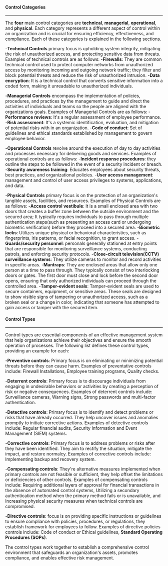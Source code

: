 #### **Control Categories**
---
The **four** main control categories are **technical**, **managerial**, **operational**, and **physical**. Each category represents a different aspect of control within an organization and is crucial for ensuring efficiency, effectiveness, and compliance. Each of these categories is explained in the following sections.

-**Technical Controls** primary focus is upholding system integrity, mitigating the risk of unauthorized access, and protecting sensitive data from threats. Examples of technical controls are as follows: 
    -**Firewalls**: They are common technical control used to protect computer networks from unauthorized access by monitoring incoming and outgoing network traffic; they filter and block potential threats and reduce the risk  of unauthorized intrusion. 
    -**Data encryption**: It is a technical control that converts sensitive information into a coded form, making it unreadable to unauthorized individuals.

-**Managerial Controls** encompass the implementation of policies, procedures, and practices by the management to guide and direct the activities of individuals and teams so the people are aligned with the organizations goals. Examples of Managerial Controls are as follows:
    -**Performance reviews**: It's a regular assessment of employee performance.
    -**Risk assessment**:  It's a systemic identification, evaluation, and mitigation of potential risks with in an organization.
    -**Code of conduct**: Set of guidelines and ethical standards established by management to govern employee behavior. 

-**Operational Controls** revolve around the execution of day to day activities and processes necessary for delivering goods and services. Examples of operational controls are as follows:
    -**Incident response procedures**: they outline the steps to be followed in the event of a security incident or breach.
    -**Security awareness training**: Educates employees about security threats, best practices, and organizational policies. 
    -**User access management**: management and control of user access privileges to systems, applications, and data.

-**Physical Controls** primary focus is on the protection of an organization's tangible assets, facilities, and resources. Examples of Physical Controls are as follows:
    -**Access control vestibule**: It is a small enclosed area with two doors that creates a buffer zone between the outside environment and the secured area; It typically requires individuals to pass through multiple authentication steps(such as presenting an access card or undergoing biometric verification) before they proceed into a secured area.
    -**Biometric locks**: Utilizes unique physical or behavioral characteristics, such as fingerprints, iris patterns, or facial recognition, to grant access. 
    -**Guards/security personnel**: personals generally stationed at entry points that are responsible for monitoring surveillance systems, conducting patrols, and enforcing security protocols. 
    -**Close-circuit television(CCTV) surveillance systems**: They utilize cameras to monitor and record activities in specific areas.
    -**Mantraps**: They are enclosed areas that allow only one person at a time to pass through. They typically consist of two interlocking doors or gates. The first door must close and lock before the second door opens, ensuring that only authorized individuals can proceed through the controlled area.
    -**Tamper-evident seals**: Tamper-evident seals are used to secure containers, equipment, or sensitive areas. These seals are designed to show visible signs of tampering or unauthorized access, such as a broken seal or a change in color, indicating that someone has attempted to gain access or tamper with the secured item.

#### **Control Types**
---
Control types are essential components of an effective management system that help organizations achieve their objectives and ensure the smooth operation of processes. The following list defines these control types, providing an example for each:

-**Preventive controls**: Primary focus is on eliminating or minimizing potential threats before they can cause harm. Examples of preventative controls include: Firewall Installations, Employee training programs, Quality checks. 

-**Deterrent controls**: Primary focus is to discourage individuals from engaging in undesirable behaviors or activities by creating a perception of risk or negative consequences. Examples of deterrent controls include: Surveillance cameras, Warning signs, Strong passwords and multi-factor authentication. 

-**Detective controls**: Primary focus is to identify and detect problems or risks that have already occurred. They help uncover issues and anomalies promptly to initiate corrective actions. Examples of detective controls include: Regular financial audits, Security Information and Event Management (SIEM) systems.

-**Corrective controls**: Primary focus is to address problems or risks after they have been identified. They aim to rectify the situation, mitigate the impact, and restore normalcy.  Examples of corrective controls include: Implementing backup and recovery system.

-**Compensating controls**: They're alternative measures implemented when primary controls are not feasible or sufficient, they help offset the limitations or deficiencies of other controls. Examples of compensating controls include: Requiring additional layers of approval for financial transactions in the absence of automated control systems, Utilizing a secondary authentication method when the primary method fails or is unavailable, and Increasing physical security measures when technical controls are compromised. 

-**Directive controls**: focus is on providing specific instructions or guidelines to ensure compliance with policies, procedures, or regulations, they establish  framework for employees to follow. Examples of directive policies controls include: Code of conduct or Ethical guidelines, **Standard Operating Procedures (SOPs)**. 

The control types work together to establish a comprehensive control environment that safeguards an organization's assets, promotes compliance, and enables effective risk management. 